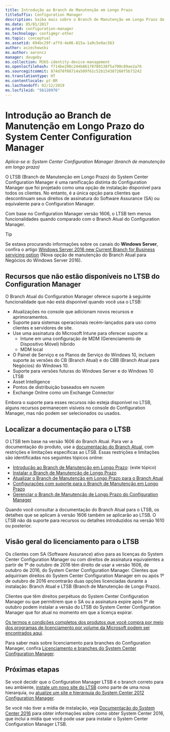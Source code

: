 ```yaml
---
title: Introdução ao Branch de Manutenção em Longo Prazo
titleSuffix: Configuration Manager
description: Saiba mais sobre o Branch de Manutenção em Longo Prazo do System Center Configuration Manager.
ms.date: 05/01/2017
ms.prod: configuration-manager
ms.technology: configmgr-other
ms.topic: conceptual
ms.assetid: 694bc29f-a7fd-4e06-815a-1a9c5e9ac563
author: aczechowski
ms.author: aaroncz
manager: dougeby
ms.collection: M365-identity-device-management
ms.openlocfilehash: f714be298c244b86178780138f5a700c89ae2a76
ms.sourcegitcommit: 874d78f08714a509f61c52b154387268f5b73242
ms.translationtype: HT
ms.contentlocale: pt-BR
ms.lasthandoff: 02/12/2019
ms.locfileid: "56128976"
---
```

# <a name="introduction-to-the-long-term-servicing-branch-of-system-center-configuration-manager"></a>Introdução ao Branch de Manutenção em Longo Prazo do System Center Configuration Manager

*Aplica-se a: System Center Configuration Manager (branch de manutenção em longo prazo)*

O LTSB (Branch de Manutenção em Longo Prazo) do System Center Configuration Manager é uma ramificação distinta do Configuration Manager que foi projetado como uma opção de instalação disponível para todos os clientes. No entanto, é a única opção para clientes que descontinuam seus direitos de assinatura do Software Assurance (SA) ou equivalente para o Configuration Manager.


Com base no Configuration Manager versão 1606, o LTSB tem menos funcionalidades quando comparado com o Branch Atual do Configuration Manager.

 > [!TIP]   
 > Se estava procurando informações sobre os canais do **Windows Server**, confira o artigo [Windows Server 2016 new Current Branch for Business servicing option]( https://blogs.technet.microsoft.com/windowsserver/2016/07/12/windows-server-2016-new-current-branch-for-business-servicing-option/) (Nova opção de manutenção do Branch Atual para Negócios do Windows Server 2016).

## <a name="features-that-are-not-available-in-the-ltsb-of-configuration-manager"></a>Recursos que não estão disponíveis no LTSB do Configuration Manager
O Branch Atual do Configuration Manager oferece suporte à seguinte funcionalidade que não está disponível quando você usa o LTSB:

-   Atualizações no console que adicionam novos recursos e aprimoramentos.
-   Suporte para sistemas operacionais recém-lançados para uso como clientes e servidores de site.
-   Use uma assinatura do Microsoft Intune para oferecer suporte a:
    -   Intune em uma configuração de MDM (Gerenciamento de Dispositivo Móvel) híbrido
    -   MDM local
-   O Painel de Serviço e os Planos de Serviço do Windows 10, incluem suporte às versões do CB (Branch Atual) e do CBB (Branch Atual para Negócios) do Windows 10.  
-   Suporte para versões futuras do Windows Server e do Windows 10 LTSB
-   Asset Intelligence
-   Pontos de distribuição baseados em nuvem
-   Exchange Online como um Exchange Connector    

Embora o suporte para esses recursos não esteja disponível no LTSB, alguns recursos permanecem visíveis no console do Configuration Manager, mas não podem ser selecionados ou usados.


## <a name="find-documentation-for-the-ltsb"></a>Localizar a documentação para o LTSB
O LTSB tem base na versão 1606 do Branch Atual. Para ver a documentação do produto, use a [documentação do Branch Atual](https://docs.microsoft.com/sccm/), com restrições e limitações específicas ao LTSB. Essas restrições e limitações são identificadas nos seguintes tópicos online:

- [Introdução ao Branch de Manutenção em Longo Prazo](introduction-to-the-ltsb.md): (este tópico)
- [Instalar o Branch de Manutenção de Longo Prazo](install-the-ltsb.md)
- [Atualizar o Branch de Manutenção em Longo Prazo para o Branch Atual](convert-to-current-branch.md)
- [Configurações com suporte para o Branch de Manutenção em Longo Prazo](supported-configurations-for-ltsb.md)
- [Gerenciar o Branch de Manutenção de Longo Prazo do Configuration Manager](manage-the-ltsb.md)

Quando você consultar a documentação do Branch Atual para o LTSB, os detalhes que se aplicam à versão 1606 também se aplicarão ao LTSB. O LTSB não dá suporte para recursos ou detalhes introduzidos na versão 1610 ou posterior.


## <a name="licensing-overview-for-the-ltsb"></a>Visão geral do licenciamento para o LTSB   
Os clientes com SA (Software Assurance) ativo para as licenças do System Center Configuration Manager ou com direitos de assinatura equivalentes a partir de 1º de outubro de 2016 têm direito de usar a versão 1606, de outubro de 2016, do System Center Configuration Manager. Clientes que adquiriram direitos do System Center Configuration Manager em ou após 1º de outubro de 2016 encontrarão duas opções licenciadas durante a instalação: Branch Atual e LTSB (Branch de Manutenção de Longo Prazo).

Clientes que têm direitos perpétuos do System Center Configuration Manager ou que permitirem que o SA ou a assinatura expire após 1º de outubro podem instalar a versão do LTSB do System Center Configuration Manager que for atual no momento em que a licença expirar.

[Os termos e condições completos dos produtos que você compra por meio dos programas de licenciamento por volume da Microsoft podem ser encontrados aqui](http://go.microsoft.com/fwlink/?LinkId=800052).

Para saber mais sobre licenciamento para branches do Configuration Manager, confira [Licenciamento e branches do System Center Configuration Manager](learn-more-editions.md).

## <a name="next-steps"></a>Próximas etapas

Se você decidir que o Configuration Manager LTSB é o branch correto para seu ambiente, [instale um novo site do LTSB](/sccm/core/understand/install-the-ltsb#install-a-new-site) como parte de uma nova hierarquia, ou [atualize um site e hierarquia do System Center 2012 Configuration Manager](/sccm/core/understand/install-the-ltsb#upgrade-from-system-center-2012-configuration-manager).

Se você não tiver a mídia de instalação, veja [Documentação do System Center 2016](https://technet.microsoft.com/system-center-docs/system-center) para obter informações sobre como obter System Center 2016, que inclui a mídia que você pode usar para instalar o System Center Configuration Manager LTSB.  
